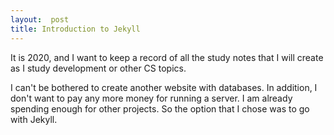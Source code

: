 ```yaml
--- 
layout:  post
title: Introduction to Jekyll
---
```


It is 2020, and I want to keep a record of all the study notes that I will create as I study development or other CS topics.

I can't be bothered to create another website with databases. In addition, I don't want to pay any more money for running a server. I am already spending enough for other projects. So the option that I chose was to go with Jekyll.